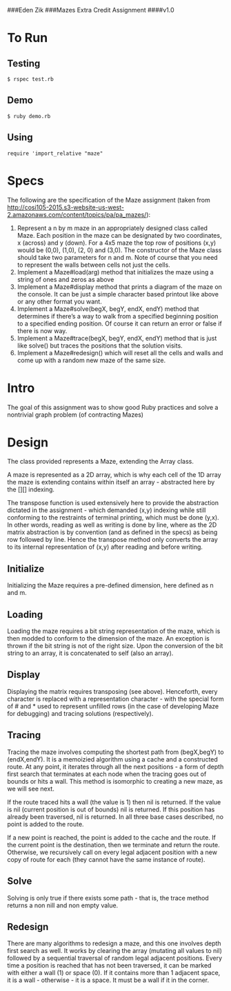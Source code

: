 ###Eden Zik
###Mazes Extra Credit Assignment
####v1.0

To Run
=======

Testing
-------
`$ rspec test.rb`

Demo
-------
`$ ruby demo.rb`

Using
-------
`require 'import_relative "maze"`


Specs
=========
The following are the specification of the Maze assignment (taken from http://cosi105-2015.s3-website-us-west-2.amazonaws.com/content/topics/pa/pa_mazes/):

1. Represent a n by m maze in an appropriately designed class called Maze. Each position in the maze can be designated by two coordinates, x (across) and y (down). For a 4x5 maze the top row of positions (x,y) would be (0,0), (1,0), (2, 0) and (3,0). The constructor of the Maze class should take two parameters for n and m. Note of course that you need to represent the walls between cells not just the cells.
2. Implement a Maze#load(arg) method that initializes the maze using a string of ones and zeros as above
3. Implement a Maze#display method that prints a diagram of the maze on the console. It can be just a simple character based printout like above or any other format you want.
4. Implement a Maze#solve(begX, begY, endX, endY) method that determines if there’s a way to walk from a specified beginning position to a specified ending position. Of course it can return an error or false if there is now way.
5. Implement a Maze#trace(begX, begY, endX, endY) method that is just like solve() but traces the positions that the solution visits.
6. Implement a Maze#redesign() which will reset all the cells and walls and come up with a random new maze of the same size.

Intro
=====

The goal of this assignment was to show good Ruby practices and solve a nontrivial graph problem (of contracting Mazes)

Design
======

The class provided represents a Maze, extending the Array class.

A maze is represented as a 2D array, which is why each cell of the 1D array the maze is extending contains within itself an array - abstracted here by the [][] indexing.

The transpose function is used extensively here to provide the abstraction dictated in the assignment - which demanded (x,y) indexing while still conforming to the restraints of terminal printing, which must be done (y,x). In other words, reading as well as writing is done by line, where as the 2D matrix abstraction is by convention (and as defined in the specs) as being row followed by line. Hence the transpose method only converts the array to its internal representation of (x,y) after reading and before writing. 

Initialize
---------

Initializing the Maze requires a pre-defined dimension, here defined as n and m.

Loading
------

Loading the maze requires a bit string representation of the maze, which is then modded to conform to the dimension of the maze. An exception is thrown if the bit string is not of the right size. Upon the conversion of the bit string to an array, it is concatenated to self (also an array).

Display
------

Displaying the matrix requires transposing (see above). Henceforth, every character is replaced with a representation character - with the special form of # and * used to represent unfilled rows (in the case of developing Maze for debugging) and tracing solutions (respectively).

Tracing
------

Tracing the maze involves computing the shortest path from (begX,begY) to (endX,endY). It is a memoizied algorithm using a cache and a constructed route. At any point, it iterates through all the next positions - a form of depth first search that terminates at each node when the tracing goes out of bounds or hits a wall. This method is isomorphic to creating a new maze, as we will see next.

If the route traced hits a wall (the value is 1) then nil is returned. If the value is nil (current position is out of bounds) nil is returned. If this position has already been traversed, nil is returned. In all three base cases described, no point is added to the route.

If a new point is reached, the point is added to the cache and the route. If the current point is the destination, then we terminate and return the route. Otherwise, we recursively call on every legal adjacent position with a new copy of route for each (they cannot have the same instance of route).

Solve
-----
Solving is only true if there exists some path - that is, the trace method returns a non nill and non empty value.

Redesign
------

There are many algorithms to redesign a maze, and this one involves depth first search as well. It works by clearing the array (mutating all values to nil) followed by a sequential traversal of random legal adjacent positions. Every time a position is reached that has not been traversed, it can be marked with either a wall (1) or space (0). If it contains more than 1 adjacent space, it is a wall - otherwise - it is a space. It must be a wall if it in the corner.


